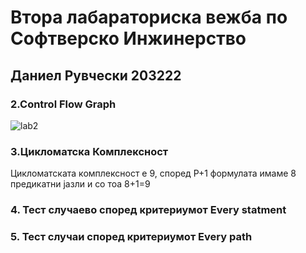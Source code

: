 # Втора лабараториска вежба по Софтверско Инжинерство

## Даниел Рувчески 203222

### **2.Control Flow Graph**

![lab2](https://user-images.githubusercontent.com/97626963/171018449-006c94ca-e903-4b7a-ba3c-24a1aa243f86.png)


### 3.Цикломатска Комплексност

Цикломатската комплексност е 9, според Р+1 формулата имаме 8 предикатни јазли и со тоа 8+1=9

### 4. Тест случаево според критериумот Еvery statment  ###

### 5. Тест случаи според критериумот Every path
